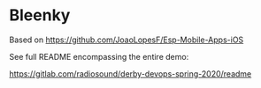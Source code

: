 # Bleenky

Based on https://github.com/JoaoLopesF/Esp-Mobile-Apps-iOS

See full README encompassing the entire demo:

https://gitlab.com/radiosound/derby-devops-spring-2020/readme